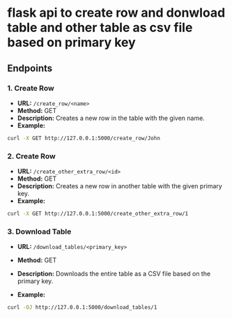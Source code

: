 # flask api to create row and donwload table and other table as csv file based on primary key

## Endpoints

### 1. Create Row
- **URL:** `/create_row/<name>`
- **Method:** GET
- **Description:** Creates a new row in the table with the given name.
- **Example:**
```bash
curl -X GET http://127.0.0.1:5000/create_row/John
```

### 2. Create Row
- **URL:** `/create_other_extra_row/<id>`
- **Method:** GET
- **Description:** Creates a new row in another  table with the given primary key.
- **Example:**
```bash
curl -X GET http://127.0.0.1:5000/create_other_extra_row/1
```

### 3. Download Table
- **URL:** `/download_tables/<primary_key>`
- **Method:** GET
- **Description:** Downloads the entire table as a CSV file based on the primary key.

- **Example:**
```bash
curl -OJ http://127.0.0.1:5000/download_tables/1
```
